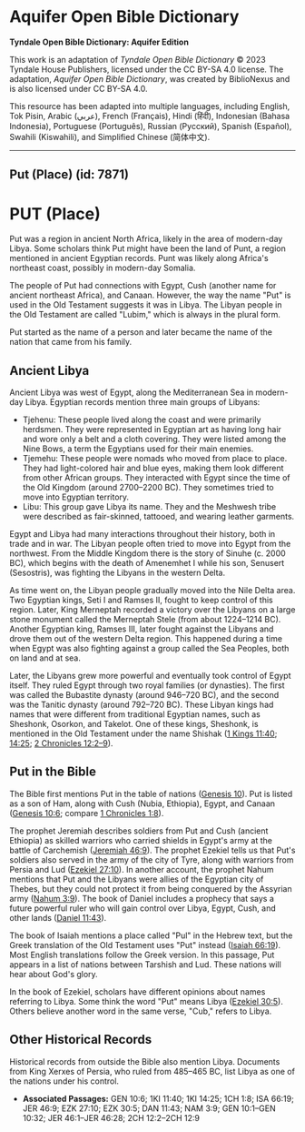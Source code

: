 # Aquifer Open Bible Dictionary

**Tyndale Open Bible Dictionary: Aquifer Edition**

This work is an adaptation of *Tyndale Open Bible Dictionary* © 2023 Tyndale House Publishers, licensed under the CC BY\-SA 4\.0 license. The adaptation, *Aquifer Open Bible Dictionary*, was created by BiblioNexus and is also licensed under CC BY\-SA 4\.0\.

This resource has been adapted into multiple languages, including English, Tok Pisin, Arabic (عربي), French (Français), Hindi (हिंदी), Indonesian (Bahasa Indonesia), Portuguese (Português), Russian (Русский), Spanish (Español), Swahili (Kiswahili), and Simplified Chinese (简体中文).



--------------------------------

## Put (Place) (id: 7871)

PUT (Place)
===========

Put was a region in ancient North Africa, likely in the area of modern\-day Libya. Some scholars think Put might have been the land of Punt, a region mentioned in ancient Egyptian records. Punt was likely along Africa's northeast coast, possibly in modern\-day Somalia.

The people of Put had connections with Egypt, Cush (another name for ancient northeast Africa), and Canaan. However, the way the name "Put" is used in the Old Testament suggests it was in Libya. The Libyan people in the Old Testament are called "Lubim," which is always in the plural form.

Put started as the name of a person and later became the name of the nation that came from his family.

Ancient Libya
-------------

Ancient Libya was west of Egypt, along the Mediterranean Sea in modern\-day Libya. Egyptian records mention three main groups of Libyans:

* Tjehenu: These people lived along the coast and were primarily herdsmen. They were represented in Egyptian art as having long hair and wore only a belt and a cloth covering. They were listed among the Nine Bows, a term the Egyptians used for their main enemies.
* Tjemehu: These people were nomads who moved from place to place. They had light\-colored hair and blue eyes, making them look different from other African groups. They interacted with Egypt since the time of the Old Kingdom (around 2700–2200 BC). They sometimes tried to move into Egyptian territory.
* Libu: This group gave Libya its name. They and the Meshwesh tribe were described as fair\-skinned, tattooed, and wearing leather garments.

Egypt and Libya had many interactions throughout their history, both in trade and in war. The Libyan people often tried to move into Egypt from the northwest. From the Middle Kingdom there is the story of Sinuhe (c. 2000 BC), which begins with the death of Amenemhet I while his son, Senusert (Sesostris), was fighting the Libyans in the western Delta. 

As time went on, the Libyan people gradually moved into the Nile Delta area. Two Egyptian kings, Seti I and Ramses II, fought to keep control of this region. Later, King Merneptah recorded a victory over the Libyans on a large stone monument called the Merneptah Stele (from about 1224–1214 BC). Another Egyptian king, Ramses III, later fought against the Libyans and drove them out of the western Delta region. This happened during a time when Egypt was also fighting against a group called the Sea Peoples, both on land and at sea.

Later, the Libyans grew more powerful and eventually took control of Egypt itself. They ruled Egypt through two royal families (or dynasties). The first was called the Bubastite dynasty (around 946–720 BC), and the second was the Tanitic dynasty (around 792–720 BC). These Libyan kings had names that were different from traditional Egyptian names, such as Sheshonk, Osorkon, and Takelot. One of these kings, Sheshonk, is mentioned in the Old Testament under the name Shishak ([1 Kings 11:40](https://ref.ly/1Kgs11:40); [14:25](https://ref.ly/1Kgs14:25); [2 Chronicles 12:2–9](https://ref.ly/2Chr12:2-2Chr12:9)).

Put in the Bible
----------------

The Bible first mentions Put in the table of nations ([Genesis 10](https://ref.ly/Gen10:1-Gen10:32)). Put is listed as a son of Ham, along with Cush (Nubia, Ethiopia), Egypt, and Canaan ([Genesis 10:6](https://ref.ly/Gen10:6); compare [1 Chronicles 1:8](https://ref.ly/1Chr1:8)).

The prophet Jeremiah describes soldiers from Put and Cush (ancient Ethiopia) as skilled warriors who carried shields in Egypt's army at the battle of Carchemish ([Jeremiah 46:9](https://ref.ly/Jer46:9)). The prophet Ezekiel tells us that Put's soldiers also served in the army of the city of Tyre, along with warriors from Persia and Lud ([Ezekiel 27:10](https://ref.ly/Ezek27:10)). In another account, the prophet Nahum mentions that Put and the Libyans were allies of the Egyptian city of Thebes, but they could not protect it from being conquered by the Assyrian army ([Nahum 3:9](https://ref.ly/Nah3:9)). The book of Daniel includes a prophecy that says a future powerful ruler who will gain control over Libya, Egypt, Cush, and other lands ([Daniel 11:43](https://ref.ly/Dan11:43)).

The book of Isaiah mentions a place called "Pul" in the Hebrew text, but the Greek translation of the Old Testament uses "Put" instead ([Isaiah 66:19](https://ref.ly/Isa66:19)). Most English translations follow the Greek version. In this passage, Put appears in a list of nations between Tarshish and Lud. These nations will hear about God's glory. 

In the book of Ezekiel, scholars have different opinions about names referring to Libya. Some think the word "Put" means Libya ([Ezekiel 30:5](https://ref.ly/Ezek30:5)). Others believe another word in the same verse, "Cub," refers to Libya. 

Other Historical Records
------------------------

Historical records from outside the Bible also mention Libya. Documents from King Xerxes of Persia, who ruled from 485–465 BC, list Libya as one of the nations under his control.

* **Associated Passages:** GEN 10:6; 1KI 11:40; 1KI 14:25; 1CH 1:8; ISA 66:19; JER 46:9; EZK 27:10; EZK 30:5; DAN 11:43; NAM 3:9; GEN 10:1–GEN 10:32; JER 46:1–JER 46:28; 2CH 12:2–2CH 12:9

